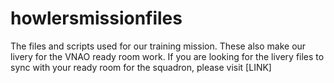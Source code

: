 # howlersmissionfiles
The files and scripts used for our training mission.  These also make our livery for the VNAO ready room work.  If you are looking for the livery files to sync with your ready room for the squadron, please visit [LINK]
